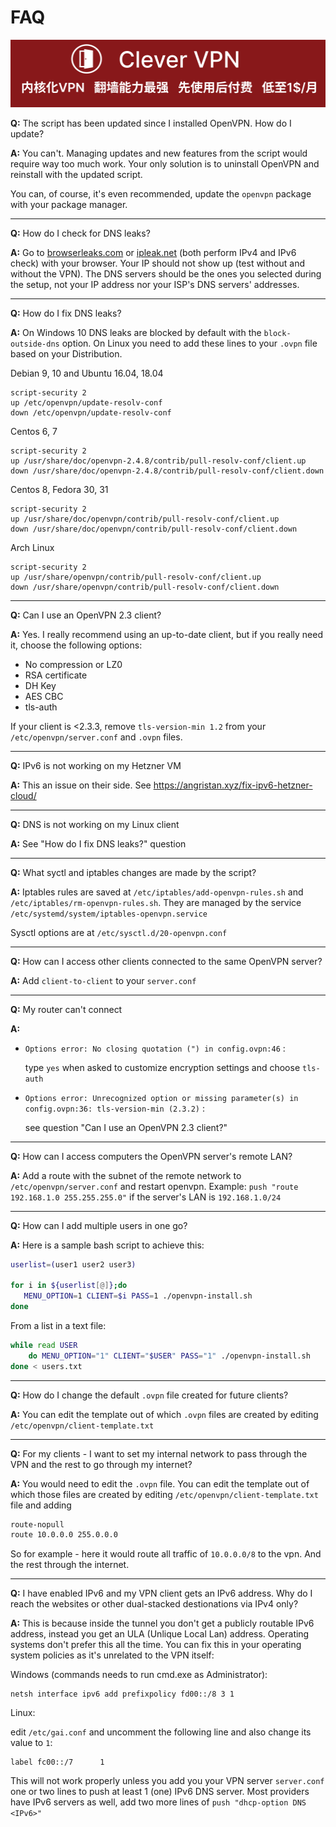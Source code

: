 # FAQ
[![](https://github.com/vpn-wiki/openvpn-install/blob/master/vpn-wiki/clever-vpn.png)](https://www.clever-vpn.net)

**Q:** The script has been updated since I installed OpenVPN. How do I update?

**A:** You can't. Managing updates and new features from the script would require way too much work. Your only solution is to uninstall OpenVPN and reinstall with the updated script.

You can, of course, it's even recommended, update the `openvpn` package with your package manager.

---

**Q:** How do I check for DNS leaks?

**A:** Go to [browserleaks.com](https://browserleaks.com/dns) or [ipleak.net](https://ipleak.net/) (both perform IPv4 and IPv6 check) with your browser. Your IP should not show up (test without and without the VPN). The DNS servers should be the ones you selected during the setup, not your IP address nor your ISP's DNS servers' addresses.

---

**Q:** How do I fix DNS leaks?

**A:** On Windows 10 DNS leaks are blocked by default with the `block-outside-dns` option.
On Linux you need to add these lines to your `.ovpn` file based on your Distribution.

Debian 9, 10 and Ubuntu 16.04, 18.04

```
script-security 2
up /etc/openvpn/update-resolv-conf
down /etc/openvpn/update-resolv-conf
```

Centos 6, 7

```
script-security 2
up /usr/share/doc/openvpn-2.4.8/contrib/pull-resolv-conf/client.up
down /usr/share/doc/openvpn-2.4.8/contrib/pull-resolv-conf/client.down
```

Centos 8, Fedora 30, 31

```
script-security 2
up /usr/share/doc/openvpn/contrib/pull-resolv-conf/client.up
down /usr/share/doc/openvpn/contrib/pull-resolv-conf/client.down
```

Arch Linux

```
script-security 2
up /usr/share/openvpn/contrib/pull-resolv-conf/client.up
down /usr/share/openvpn/contrib/pull-resolv-conf/client.down
```

---

**Q:** Can I use an OpenVPN 2.3 client?

**A:** Yes. I really recommend using an up-to-date client, but if you really need it, choose the following options:

- No compression or LZ0
- RSA certificate
- DH Key
- AES CBC
- tls-auth

If your client is <2.3.3, remove `tls-version-min 1.2` from your `/etc/openvpn/server.conf` and `.ovpn` files.

---

**Q:** IPv6 is not working on my Hetzner VM

**A:** This an issue on their side. See <https://angristan.xyz/fix-ipv6-hetzner-cloud/>

---

**Q:** DNS is not working on my Linux client

**A:** See "How do I fix DNS leaks?" question

---

**Q:** What syctl and iptables changes are made by the script?

**A:** Iptables rules are saved at `/etc/iptables/add-openvpn-rules.sh` and `/etc/iptables/rm-openvpn-rules.sh`. They are managed by the service `/etc/systemd/system/iptables-openvpn.service`

Sysctl options are at `/etc/sysctl.d/20-openvpn.conf`

---

**Q:** How can I access other clients connected to the same OpenVPN server?

**A:** Add `client-to-client` to your `server.conf`

---

**Q:** My router can't connect

**A:**

- `Options error: No closing quotation (") in config.ovpn:46` :

  type `yes` when asked to customize encryption settings and choose `tls-auth`

- `Options error: Unrecognized option or missing parameter(s) in config.ovpn:36: tls-version-min (2.3.2)` :

  see question "Can I use an OpenVPN 2.3 client?"

---

**Q:** How can I access computers the OpenVPN server's remote LAN?

**A:** Add a route with the subnet of the remote network to `/etc/openvpn/server.conf` and restart openvpn. Example: `push "route 192.168.1.0 255.255.255.0"` if the server's LAN is `192.168.1.0/24`

---

**Q:** How can I add multiple users in one go?

**A:** Here is a sample bash script to achieve this:

```sh
userlist=(user1 user2 user3)

for i in ${userlist[@]};do
   MENU_OPTION=1 CLIENT=$i PASS=1 ./openvpn-install.sh
done
```

From a list in a text file:

```sh
while read USER
    do MENU_OPTION="1" CLIENT="$USER" PASS="1" ./openvpn-install.sh
done < users.txt
```

---

**Q:** How do I change the default `.ovpn` file created for future clients?

**A:** You can edit the template out of which `.ovpn` files are created by editing `/etc/openvpn/client-template.txt`

---

**Q:** For my clients - I want to set my internal network to pass through the VPN and the rest to go through my internet?

**A:** You would need to edit the `.ovpn` file. You can edit the template out of which those files are created by editing `/etc/openvpn/client-template.txt` file and adding

```sh
route-nopull
route 10.0.0.0 255.0.0.0
```

So for example - here it would route all traffic of `10.0.0.0/8` to the vpn. And the rest through the internet.

---

**Q:** I have enabled IPv6 and my VPN client gets an IPv6 address. Why do I reach the websites or other dual-stacked destionations via IPv4 only?

**A:** This is because inside the tunnel you don't get a publicly routable IPv6 address, instead you get an ULA (Unlique Local Lan) address. Operating systems don't prefer this all the time. You can fix this in your operating system policies as it's unrelated to the VPN itself:

Windows (commands needs to run cmd.exe as Administrator):

```
netsh interface ipv6 add prefixpolicy fd00::/8 3 1
```

Linux:

edit `/etc/gai.conf` and uncomment the following line and also change its value to `1`:

```
label fc00::/7      1
```

This will not work properly unless you add you your VPN server `server.conf` one or two lines to push at least 1 (one) IPv6 DNS server. Most providers have IPv6 servers as well, add two more lines of `push "dhcp-option DNS <IPv6>"`
